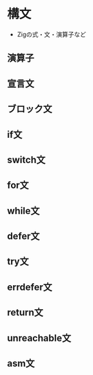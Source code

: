 # 構文

- Zigの式・文・演算子など

## 演算子

## 宣言文

## ブロック文

## if文

## switch文

## for文

## while文

## defer文

## try文

## errdefer文

## return文

## unreachable文

## asm文
